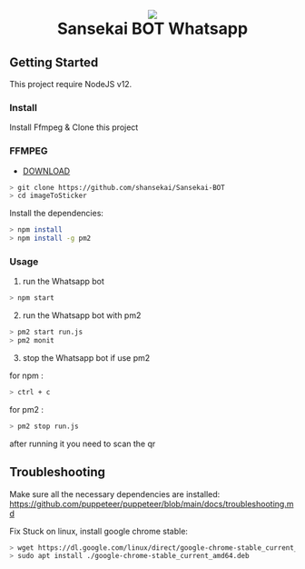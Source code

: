 <h1 align="center">
  <br>
  <a href="https://github.com/shansekai/Sansekai-BOT"><img src="https://raw.githubusercontent.com/shansekai/yusril-grabbed-result/main/weebs/123668954_681176676120525_7298275727742867146_n.jpg"></a>
  <br>
  Sansekai BOT Whatsapp
 <br>
  </h1>

## Getting Started

This project require NodeJS v12.

### Install
Install Ffmpeg & Clone this project

### FFMPEG
- [DOWNLOAD](https://github.com/BtbN/FFmpeg-Builds/releases/download/autobuild-2020-12-04-13-04/ffmpeg-n4.3.1-26-gca55240b8c-win64-gpl-4.3.zip)

```bash
> git clone https://github.com/shansekai/Sansekai-BOT
> cd imageToSticker
```

Install the dependencies:

```bash
> npm install
> npm install -g pm2
```

### Usage
1. run the Whatsapp bot

```bash
> npm start
```

2. run the Whatsapp bot with pm2
```bash
> pm2 start run.js
> pm2 monit
```
3. stop the Whatsapp bot if use pm2

for npm :
```bash
> ctrl + c
```
for pm2 :
```bash
> pm2 stop run.js
```

after running it you need to scan the qr

## Troubleshooting
Make sure all the necessary dependencies are installed: https://github.com/puppeteer/puppeteer/blob/main/docs/troubleshooting.md

Fix Stuck on linux, install google chrome stable: 
```bash
> wget https://dl.google.com/linux/direct/google-chrome-stable_current_amd64.deb
> sudo apt install ./google-chrome-stable_current_amd64.deb
```
